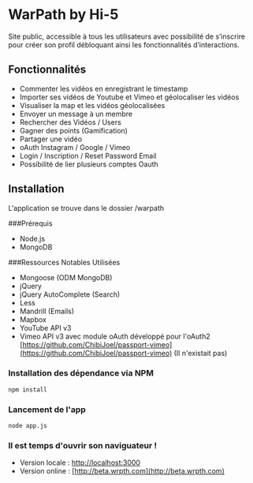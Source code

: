 WarPath by Hi-5
====

Site public, accessible à tous les utilisateurs avec possibilité de s’inscrire pour créer son profil débloquant ainsi les fonctionnalités d’interactions.

Fonctionnalités
------
- Commenter les vidéos en enregistrant le timestamp
- Importer  ses vidéos de Youtube et Vimeo et géolocaliser les vidéos
- Visualiser la map et les vidéos géolocalisées
- Envoyer un message à un membre
- Rechercher des Vidéos / Users
- Gagner des points (Gamification)
- Partager une vidéo
- oAuth Instagram / Google / Vimeo
- Login / Inscription / Reset Password Email
- Possibilité de lier plusieurs comptes Oauth

Installation
------
L'application se trouve dans le dossier /warpath

###Prérequis
- Node.js
- MongoDB

###Ressources Notables Utilisées
- Mongoose (ODM MongoDB)
- jQuery
- jQuery AutoComplete (Search)
- Less
- Mandrill (Emails)
- Mapbox
- YouTube API v3
- Vimeo API v3 avec module oAuth développé pour l'oAuth2 [https://github.com/ChibiJoel/passport-vimeo](https://github.com/ChibiJoel/passport-vimeo) (Il n'existait pas)

### Installation des dépendance via NPM
```
npm install
```
### Lancement de l'app
```
node app.js
```
### Il est temps d'ouvrir son naviguateur !
- Version locale : [http://localhost:3000](http://localhost:3000)
- Version online : [http://beta.wrpth.com](http://beta.wrpth.com)
